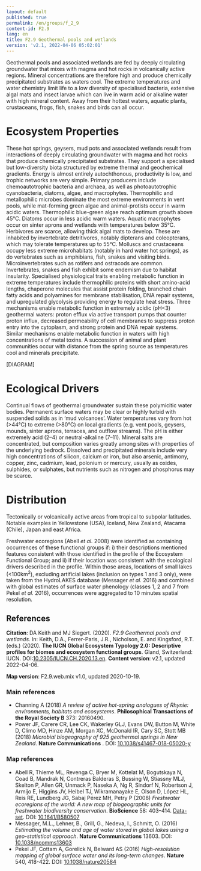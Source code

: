 ```yaml
---
layout: default
published: true
permalink: /en/groups/f_2_9
content-id: F2.9
lang: en
title: F2.9 Geothermal pools and wetlands
version: 'v2.1, 2022-04-06 05:02:01'
---
```


Geothermal pools and associated wetlands are fed by deeply circulating  groundwater that mixes with magma and hot rocks in volcanically active regions. Mineral concentrations are therefore high and produce chemically precipitated substrates as waters cool. The extreme temperatures and water chemistry limit life to a low diversity of specialised bacteria, extensive algal mats and insect larvae which can live in warm acid or alkaline water with high mineral content. Away from their hottest waters, aquatic plants, crustaceans, frogs, fish, snakes and birds can all occur.

# Ecosystem Properties
 
These hot springs, geysers, mud pots and associated wetlands result from interactions of deeply circulating groundwater with magma and hot rocks that produce chemically precipitated substrates. They support a specialised but low-diversity biota structured by extreme thermal and geochemical gradients. Energy is almost entirely autochthonous, productivity is low, and trophic networks are very simple. Primary producers include chemoautotrophic bacteria and archaea, as well as photoautotrophic cyanobacteria, diatoms, algae, and macrophytes. Thermophilic and metallophilic microbes dominate the most extreme environments in vent pools, while mat-forming green algae and animal-protists occur in warm acidic waters. Thermophilic blue-green algae reach optimum growth above 45°C. Diatoms occur in less acidic warm waters. Aquatic macrophytes occur on sinter aprons and wetlands with temperatures below 35°C. Herbivores are scarce, allowing thick algal mats to develop. These are inhabited by invertebrate detritivores, notably dipterans and coleopterans, which may tolerate temperatures up to 55°C. Molluscs and crustaceans occupy less extreme microhabitats (notably in hard water hot springs), as do vertebrates such as amphibians, fish, snakes and visiting birds. Microinvertebrates such as rotifers and ostracods are common. Invertebrates, snakes and fish exhibit some endemism due to habitat insularity. Specialised physiological traits enabling metabolic function in extreme temperatures include thermophilic proteins with short amino-acid lengths, chaperone molecules that assist protein folding, branched chain fatty acids and polyamines for membrane stabilisation, DNA repair systems, and upregulated glycolysis providing energy to regulate heat stress. Three mechanisms enable metabolic function in extremely acidic (pH<3) geothermal waters: proton efflux via active transport pumps that counter proton influx, decreased permeability of cell membranes to suppress proton entry into the cytoplasm, and strong protein and DNA repair systems. Similar mechanisms enable metabolic function in waters with high concentrations of metal toxins. A succession of animal and plant communities occur with distance from the spring source as temperatures cool and minerals precipitate.

[DIAGRAM]

# Ecological Drivers
 
Continual flows of geothermal groundwater sustain these polymicitic water bodies. Permanent surface waters may be clear or highly turbid with suspended solids as in ‘mud volcanoes’. Water temperatures vary from hot (>44°C) to extreme (>80°C) on local gradients (e.g. vent pools, geysers, mounds, sinter aprons, terraces, and outflow streams). The pH is either extremely acid (2–4) or neutral-alkaline (7–11). Mineral salts are concentrated, but composition varies greatly among sites with properties of the underlying bedrock. Dissolved and precipitated minerals include very high concentrations of silicon, calcium or iron, but also arsenic, antimony, copper, zinc, cadmium, lead, polonium or mercury, usually as oxides, sulphides, or sulphates, but nutrients such as nitrogen and phosphorus may be scarce.
 
# Distribution
 
Tectonically or volcanically active areas from tropical to subpolar latitudes. Notable examples in Yellowstone (USA), Iceland, New Zealand, Atacama (Chile), Japan and east Africa.

Freshwater ecoregions (Abell _et al._ 2008) were identified as containing occurrences of these functional groups if: i) their descriptions mentioned features consistent with those identified in the profile of the Ecosystem Functional Group; and ii) if their location was consistent with the ecological drivers described in the profile. Within those areas, locations of small lakes (<100km<sup>2</sup>), excluding artificial lakes (inclusion on types 1 and 3 only), were taken from the HydroLAKES database (Messager _et al._ 2016) and combined with global estimates of surface water phenology (classes 1, 2 and 7 from Pekel _et al._ 2016), occurrences were aggregated to 10 minutes spatial resolution.

## References

**Citation**: DA Keith and MJ Siegert. (2020). *F2.9 Geothermal pools and wetlands*. In: Keith, D.A., Ferrer-Paris, J.R., Nicholson, E. and Kingsford, R.T. (eds.) (2020). **The IUCN Global Ecosystem Typology 2.0: Descriptive profiles for biomes and ecosystem functional groups**. Gland, Switzerland: IUCN. DOI:[10.2305/IUCN.CH.2020.13.en](https://doi.org/10.2305/IUCN.CH.2020.13.en).
**Content version**: v2.1, updated 2022-04-06.

**Map version**: F2.9.web.mix v1.0, updated 2020-10-19.

### Main references
* Channing A  (2018) *A review of active hot-spring analogues of Rhynie: environments, habitats and ecosystems*. **Philosophical Transactions of the Royal Society B** 373: 20160490.
* Power JF, Carere CR, Lee CK, Wakerley GLJ, Evans DW, Button M, White D, Climo MD, Hinze AM, Morgan XC, McDonald IR, Cary SC, Stott MB  (2018) *Microbial biogeography of 925 geothermal springs in New Zealand*. **Nature Communications** . DOI: [10.1038/s41467-018-05020-y](http://doi.org/10.1038/s41467-018-05020-y)

### Map references
* Abell R, Thieme ML, Revenga C, Bryer M, Kottelat M, Bogutskaya N, Coad B, Mandrak N, Contreras Balderas S, Bussing W, Stiassny MLJ, Skelton P, Allen GR, Unmack P, Naseka A, Ng R, Sindorf N, Robertson J, Armijo E, Higgins JV, Heibel TJ, Wikramanayake E, Olson D, López HL, Reis RE, Lundberg JG, Sabaj Pérez MH, Petry P  (2008) *Freshwater ecoregions of the world: A new map of biogeographic units for freshwater biodiversity conservation*. **BioScience** 58: 403–414. [Data-set](http://www.feow.org). DOI: [10.1641/B580507](http://doi.org/10.1641/B580507)
* Messager, M.L., Lehner, B., Grill, G., Nedeva, I., Schmitt, O.  (2016) *Estimating the volume and age of water stored in global lakes using a geo-statistical approach*. **Nature Communications** 13603. DOI: [10.1038/ncomms13603](http://doi.org/10.1038/ncomms13603)
* Pekel JF, Cottam A, Gorelick N, Belward AS (2016) *High-resolution mapping of global surface water and its long-term changes*. **Nature** 540, 418-422. DOI: [10.1038/nature20584](http://doi.org/10.1038/nature20584)
